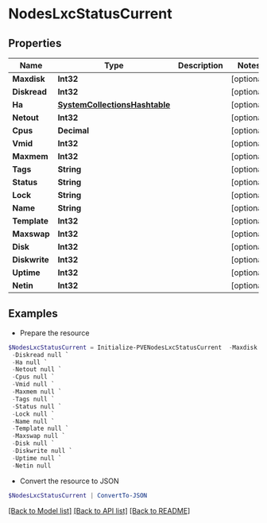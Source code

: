 # NodesLxcStatusCurrent
## Properties

Name | Type | Description | Notes
------------ | ------------- | ------------- | -------------
**Maxdisk** | **Int32** |  | [optional] 
**Diskread** | **Int32** |  | [optional] 
**Ha** | [**SystemCollectionsHashtable**](.md) |  | [optional] 
**Netout** | **Int32** |  | [optional] 
**Cpus** | **Decimal** |  | [optional] 
**Vmid** | **Int32** |  | [optional] 
**Maxmem** | **Int32** |  | [optional] 
**Tags** | **String** |  | [optional] 
**Status** | **String** |  | [optional] 
**Lock** | **String** |  | [optional] 
**Name** | **String** |  | [optional] 
**Template** | **Int32** |  | [optional] 
**Maxswap** | **Int32** |  | [optional] 
**Disk** | **Int32** |  | [optional] 
**Diskwrite** | **Int32** |  | [optional] 
**Uptime** | **Int32** |  | [optional] 
**Netin** | **Int32** |  | [optional] 

## Examples

- Prepare the resource
```powershell
$NodesLxcStatusCurrent = Initialize-PVENodesLxcStatusCurrent  -Maxdisk null `
 -Diskread null `
 -Ha null `
 -Netout null `
 -Cpus null `
 -Vmid null `
 -Maxmem null `
 -Tags null `
 -Status null `
 -Lock null `
 -Name null `
 -Template null `
 -Maxswap null `
 -Disk null `
 -Diskwrite null `
 -Uptime null `
 -Netin null
```

- Convert the resource to JSON
```powershell
$NodesLxcStatusCurrent | ConvertTo-JSON
```

[[Back to Model list]](../README.md#documentation-for-models) [[Back to API list]](../README.md#documentation-for-api-endpoints) [[Back to README]](../README.md)

